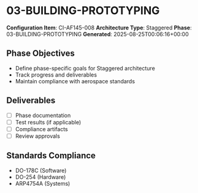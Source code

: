 # 03-BUILDING-PROTOTYPING

**Configuration Item**: CI-AF145-008
**Architecture Type**: Staggered
**Phase**: 03-BUILDING-PROTOTYPING
**Generated**: 2025-08-25T00:06:16+00:00

## Phase Objectives
- Define phase-specific goals for Staggered architecture
- Track progress and deliverables
- Maintain compliance with aerospace standards

## Deliverables
- [ ] Phase documentation
- [ ] Test results (if applicable)
- [ ] Compliance artifacts
- [ ] Review approvals

## Standards Compliance
- DO-178C (Software)
- DO-254 (Hardware)
- ARP4754A (Systems)
